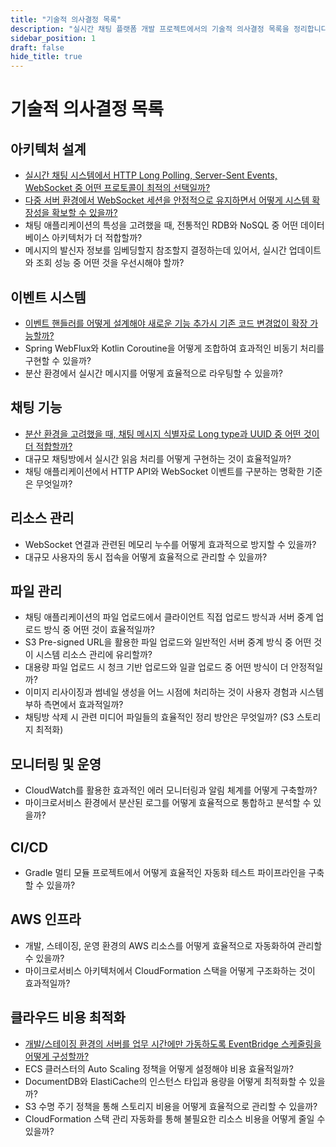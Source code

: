 ```yaml
---
title: "기술적 의사결정 목록"
description: "실시간 채팅 플랫폼 개발 프로젝트에서의 기술적 의사결정 목록을 정리합니다."
sidebar_position: 1 
draft: false
hide_title: true
---
```


# 기술적 의사결정 목록

## 아키텍처 설계
- [실시간 채팅 시스템에서 HTTP Long Polling, Server-Sent Events, WebSocket 중 어떤 프로토콜이 최적의 선택일까?](choosing-realtime-chat-protocol.md)
- [다중 서버 환경에서 WebSocket 세션을 안정적으로 유지하면서 어떻게 시스템 확장성을 확보할 수 있을까?](scaling-stateful-websocket-servers.md)
- 채팅 애플리케이션의 특성을 고려했을 때, 전통적인 RDB와 NoSQL 중 어떤 데이터베이스 아키텍처가 더 적합할까?
- 메시지의 발신자 정보를 임베딩할지 참조할지 결정하는데 있어서, 실시간 업데이트와 조회 성능 중 어떤 것을 우선시해야 할까?

## 이벤트 시스템
- [이벤트 핸들러를 어떻게 설계해야 새로운 기능 추가시 기존 코드 변경없이 확장 가능할까?](designing-event-handlers.md)
- Spring WebFlux와 Kotlin Coroutine을 어떻게 조합하여 효과적인 비동기 처리를 구현할 수 있을까?
- 분산 환경에서 실시간 메시지를 어떻게 효율적으로 라우팅할 수 있을까?

## 채팅 기능
- [분산 환경을 고려했을 때, 채팅 메시지 식별자로 Long type과 UUID 중 어떤 것이 더 적합할까?](uuid-vs-sequential-id-in-chat-system.md)
- 대규모 채팅방에서 실시간 읽음 처리를 어떻게 구현하는 것이 효율적일까?
- 채팅 애플리케이션에서 HTTP API와 WebSocket 이벤트를 구분하는 명확한 기준은 무엇일까?

## 리소스 관리
- WebSocket 연결과 관련된 메모리 누수를 어떻게 효과적으로 방지할 수 있을까?
- 대규모 사용자의 동시 접속을 어떻게 효율적으로 관리할 수 있을까?

## 파일 관리
- 채팅 애플리케이션의 파일 업로드에서 클라이언트 직접 업로드 방식과 서버 중계 업로드 방식 중 어떤 것이 효율적일까?
- S3 Pre-signed URL을 활용한 파일 업로드와 일반적인 서버 중계 방식 중 어떤 것이 시스템 리소스 관리에 유리할까?
- 대용량 파일 업로드 시 청크 기반 업로드와 일괄 업로드 중 어떤 방식이 더 안정적일까?
- 이미지 리사이징과 썸네일 생성을 어느 시점에 처리하는 것이 사용자 경험과 시스템 부하 측면에서 효과적일까?
- 채팅방 삭제 시 관련 미디어 파일들의 효율적인 정리 방안은 무엇일까? (S3 스토리지 최적화)

## 모니터링 및 운영
- CloudWatch를 활용한 효과적인 에러 모니터링과 알림 체계를 어떻게 구축할까?
- 마이크로서비스 환경에서 분산된 로그를 어떻게 효율적으로 통합하고 분석할 수 있을까?

## CI/CD
- Gradle 멀티 모듈 프로젝트에서 어떻게 효율적인 자동화 테스트 파이프라인을 구축할 수 있을까?

## AWS 인프라
- 개발, 스테이징, 운영 환경의 AWS 리소스를 어떻게 효율적으로 자동화하여 관리할 수 있을까?
- 마이크로서비스 아키텍처에서 CloudFormation 스택을 어떻게 구조화하는 것이 효과적일까?

## 클라우드 비용 최적화
- [개발/스테이징 환경의 서버를 업무 시간에만 가동하도록 EventBridge 스케줄링을 어떻게 구성할까?](automatic-environment-scheduling.md)
- ECS 클러스터의 Auto Scaling 정책을 어떻게 설정해야 비용 효율적일까?
- DocumentDB와 ElastiCache의 인스턴스 타입과 용량을 어떻게 최적화할 수 있을까?
- S3 수명 주기 정책을 통해 스토리지 비용을 어떻게 효율적으로 관리할 수 있을까?
- CloudFormation 스택 관리 자동화를 통해 불필요한 리소스 비용을 어떻게 줄일 수 있을까?